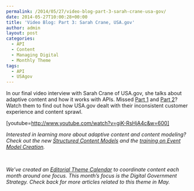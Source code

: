 ```yaml
---
permalink: /2014/05/27/video-blog-part-3-sarah-crane-usa-gov/
date: 2014-05-27T10:00:28+00:00
title: 'Video Blog: Part 3: Sarah Crane, USA.gov'
author: admin
layout: post
categories:
  - API
  - Content
  - Managing Digital
  - Monthly Theme
tags:
  - API
  - USAgov
---
```


In our final video interview with Sarah Crane of USA.gov, she talks about adaptive content and how it works with APIs. Missed [Part 1](https://www.digitalgov.gov/2014/05/12/video-blog-sarah-crane-usa-gov/ "Video Blog: Sarah Crane, USA.gov") and [Part 2](https://www.digitalgov.gov/2014/05/19/video-blog-part-2-sarah-crane-usa-gov/ "Video Blog: Part 2: Sarah Crane, USA.gov")? Watch them to find out how USA.gov dealt with their inconsistent customer experience and content sprawl.

[youtube=http://www.youtube.com/watch?v=giK-RsHjA4c&w=600]
  
_Interested in learning more about adaptive content and content modeling? Check out the new [Structured Content Models](https://www.digitalgov.gov/2014/05/05/government-open-and-structured-content-models-are-here/ "Government Open and Structured Content Models Are Here!") and the [training on Event Model Creation](https://www.digitalgov.gov/event/what-structured-content-can-do-for-you-event-model/ "What Structured Content Can Do For You: Event Model")._

&nbsp;

<div class="hdivider">
</div>

_We&#8217;ve created an [Editorial Theme Calendar](https://www.digitalgov.gov/join-digitalgov/#guidelines) to coordinate content each month around one focus. This month&#8217;s focus is the Digital Government Strategy. Check back for more articles related to this theme in May._